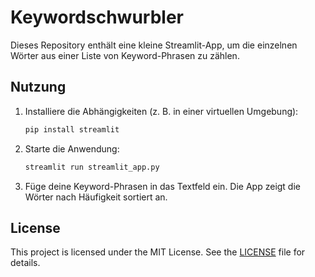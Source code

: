 # Keywordschwurbler

Dieses Repository enthält eine kleine Streamlit-App, um die einzelnen Wörter aus einer Liste von Keyword-Phrasen zu zählen.

## Nutzung

1. Installiere die Abhängigkeiten (z. B. in einer virtuellen Umgebung):
   ```bash
   pip install streamlit
   ```
2. Starte die Anwendung:
   ```bash
   streamlit run streamlit_app.py
   ```
3. Füge deine Keyword-Phrasen in das Textfeld ein. Die App zeigt die Wörter nach Häufigkeit sortiert an.

## License

This project is licensed under the MIT License. See the [LICENSE](LICENSE) file for details.
